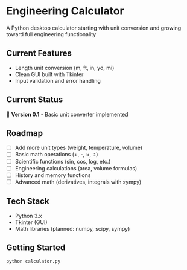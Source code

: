 # Engineering Calculator
A Python desktop calculator starting with unit conversion and growing toward full engineering functionality

## Current Features
- Length unit conversion (m, ft, in, yd, mi)
- Clean GUI built with Tkinter
- Input validation and error handling

## Current Status  
🚧 **Version 0.1** - Basic unit converter implemented

## Roadmap
- [ ] Add more unit types (weight, temperature, volume)
- [ ] Basic math operations (+, -, ×, ÷)
- [ ] Scientific functions (sin, cos, log, etc.)
- [ ] Engineering calculations (area, volume formulas)
- [ ] History and memory functions
- [ ] Advanced math (derivatives, integrals with sympy)

## Tech Stack
- Python 3.x
- Tkinter (GUI)
- Math libraries (planned: numpy, scipy, sympy)

## Getting Started
```python
python calculator.py

